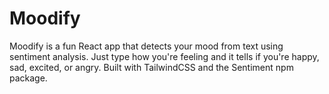 # Moodify
Moodify is a fun React app that detects your mood from text using sentiment analysis. Just type how you're feeling and it tells if you're happy, sad, excited, or angry. Built with TailwindCSS and the Sentiment npm package.
